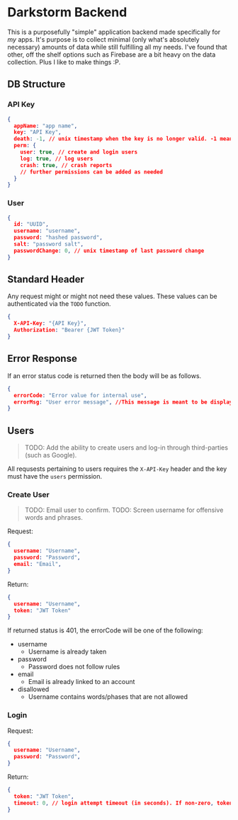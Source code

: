 # Darkstorm Backend

This is a purposefully "simple" application backend made specifically for _my_ apps. It's purpose is to collect minimal (only what's absolutely necessary) amounts of data while still fulfilling all my needs. I've found that other, off the shelf options such as Firebase are a bit heavy on the data collection. Plus I like to make things :P.

## DB Structure

### API Key

```json
{
  appName: "app name",
  key: "API Key",
  death: -1, // unix timestamp when the key is no longer valid. -1 means there is not expected expiration (that can change in the future)
  perm: {
    user: true, // create and login users
    log: true, // log users
    crash: true, // crash reports
    // further permissions can be added as needed
  }
}
```

### User

```json
{
  id: "UUID",
  username: "username",
  password: "hashed password",
  salt: "password salt",
  passwordChange: 0, // unix timestamp of last password change
}
```

## Standard Header

Any request might or might not need these values. These values can be authenticated via the `TODO` function.

```json
{
  X-API-Key: "{API Key}",
  Authorization: "Bearer {JWT Token}"
}
```

## Error Response

If an error status code is returned then the body will be as follows.

```json
{
  errorCode: "Error value for internal use",
  errorMsg: "User error message", //This message is meant to be displayed to the user. May be empty.
}
```

## Users

> TODO: Add the ability to create users and log-in through third-parties (such as Google).

All requsests pertaining to users requires the `X-API-Key` header and the key must have the `users` permission.

### Create User

> TODO: Email user to confirm.
> TODO: Screen username for offensive words and phrases.

Request:

```json
{
  username: "Username",
  password: "Password",
  email: "Email",
}
```

Return:

```json
{
  username: "Username",
  token: "JWT Token"
}
```

If returned status is 401, the errorCode will be one of the following:

* username
  * Username is already taken
* password
  * Password does not follow rules
* email
  * Email is already linked to an account
* disallowed
  * Username contains words/phases that are not allowed

### Login

Request:

```json
{
  username: "Username",
  password: "Password",
}
```

Return:

```json
{
  token: "JWT Token",
  timeout: 0, // login attempt timeout (in seconds). If non-zero, token will be empty.
}
```
